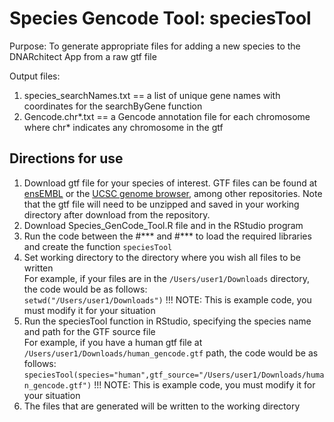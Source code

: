 # Species Gencode Tool: speciesTool

Purpose: To generate appropriate files for adding a new species to the DNARchitect App from a raw gtf file <br>

Output files: <br>
1) species_searchNames.txt == a list of unique gene names with coordinates for the searchByGene function <br>
2) Gencode.chr*.txt == a Gencode annotation file for each chromosome where chr* indicates any chromosome in the gtf

## Directions for use
1. Download gtf file for your species of interest. GTF files can be found at [ensEMBL](www.google.com) or the [UCSC genome browser](http://hgdownload.soe.ucsc.edu/downloads.html), among other repositories. Note that the gtf file will need to be unzipped and saved in your working directory after download from the repository.
2. Download Species_GenCode_Tool.R file and in the RStudio program
3. Run the code between the #*** and #*** to load the required libraries and create the function `speciesTool`
4. Set working directory to the directory where you wish all files to be written <br>
For example, if your files are in the `/Users/user1/Downloads` directory, the code would be as follows: <br>
`setwd("/Users/user1/Downloads")` !!! NOTE: This is example code, you must modify it for your situation <br>
5. Run the speciesTool function in RStudio, specifying the species name and path for the GTF source file <br>
For example, if you have a human gtf file at `/Users/user1/Downloads/human_gencode.gtf` path, the code would be as follows: <br>
`speciesTool(species="human",gtf_source="/Users/user1/Downloads/human_gencode.gtf")` !!! NOTE: This is example code, you must modify it for your situation <br>
6. The files that are generated will be written to the working directory
